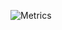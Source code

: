 ![Metrics](https://metrics.lecoq.io/Blackzack22?template=classic&isocalendar=1&languages=1&stars=1&followup=1&people=1&achievements=1&repositories=1&pagespeed=1&base.indepth=false&base.hireable=false&repositories=100&repositories.batch=100&repositories.forks=false&repositories.affiliations=owner&isocalendar.duration=half-year&languages.limit=8&languages.threshold=0%25&languages.other=false&languages.colors=github&languages.aliases=JS%20CSS%20HTML%20PY&languages.sections=most-used&languages.indepth=false&languages.analysis.timeout=15&languages.categories=markup%2C%20programming&languages.recent.categories=markup%2C%20programming&languages.recent.load=300&languages.recent.days=14&stars.limit=4&followup.sections=repositories&followup.indepth=true&people.limit=24&people.identicons=false&people.identicons.hide=false&people.size=28&people.types=followers%2C%20following&people.shuffle=false&achievements.threshold=C&achievements.secrets=true&achievements.display=compact&achievements.limit=0&repositories.featured=Yurna_v4&pagespeed.url=.user.website&pagespeed.detailed=true&pagespeed.screenshot=true&config.timezone=Europe%2FBerlin&config.twemoji=true)
